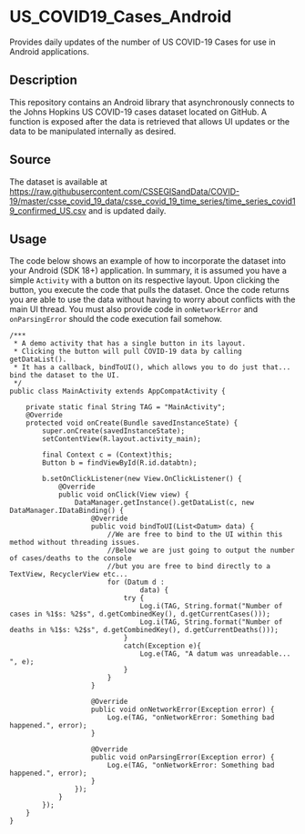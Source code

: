 # US_COVID19_Cases_Android
Provides daily updates of the number of US COVID-19 Cases for use in Android applications.

## Description
This repository contains an Android library that asynchronously connects to the Johns Hopkins US COVID-19 cases dataset located on GitHub. A function is exposed after the data is retrieved that allows UI updates or the data to be manipulated internally as desired.

## Source
The dataset is available at https://raw.githubusercontent.com/CSSEGISandData/COVID-19/master/csse_covid_19_data/csse_covid_19_time_series/time_series_covid19_confirmed_US.csv and is updated daily.

## Usage
The code below shows an example of how to incorporate the dataset into your Android (SDK 18+) application. In summary, it is assumed you have a simple `Activity` with a button on its respective layout. Upon clicking the button, you execute the code that pulls the dataset. Once the code returns you are able to use the data without having to worry about conflicts with the main UI thread. You must also provide code in `onNetworkError` and `onParsingError` should the code execution fail somehow. 
```
/***
 * A demo activity that has a single button in its layout.
 * Clicking the button will pull COVID-19 data by calling getDataList().
 * It has a callback, bindToUI(), which allows you to do just that... bind the dataset to the UI.
 */
public class MainActivity extends AppCompatActivity {

    private static final String TAG = "MainActivity";
    @Override
    protected void onCreate(Bundle savedInstanceState) {
        super.onCreate(savedInstanceState);
        setContentView(R.layout.activity_main);

        final Context c = (Context)this;
        Button b = findViewById(R.id.databtn);

        b.setOnClickListener(new View.OnClickListener() {
            @Override
            public void onClick(View view) {
                DataManager.getInstance().getDataList(c, new DataManager.IDataBinding() {
                    @Override
                    public void bindToUI(List<Datum> data) {
                        //We are free to bind to the UI within this method without threading issues.
                        //Below we are just going to output the number of cases/deaths to the console
                        //but you are free to bind directly to a TextView, RecyclerView etc...
                        for (Datum d :
                                data) {
                            try {
                                Log.i(TAG, String.format("Number of cases in %1$s: %2$s", d.getCombinedKey(), d.getCurrentCases()));
                                Log.i(TAG, String.format("Number of deaths in %1$s: %2$s", d.getCombinedKey(), d.getCurrentDeaths()));
                            }
                            catch(Exception e){
                                Log.e(TAG, "A datum was unreadable... ", e);
                            }
                        }
                    }

                    @Override
                    public void onNetworkError(Exception error) {
                        Log.e(TAG, "onNetworkError: Something bad happened.", error);
                    }

                    @Override
                    public void onParsingError(Exception error) {
                        Log.e(TAG, "onNetworkError: Something bad happened.", error);
                    }
                });
            }
        });
    }
}
```
